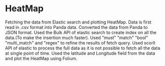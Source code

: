 # HeatMap
Fetching the data from Elastic search and plotting HeatMap.
Data is first read in .csv format into Panda data.
Converted the data from Panda to JSON format.
Used the Bulk API of elastic search to create index on all the data.(To make the insertion much faster).
Used "must" "match" "bool" "multi_match" and "regex" to refine the results of fetch query.
Used scorll API of elastic to process the full data as it is not possible to fetch all the data at single point of time.
Used the latitude and Longitude field from the data and plot the HeatMap using Folium.
